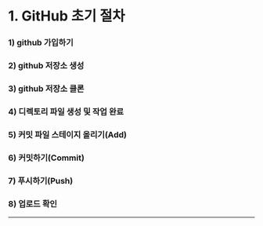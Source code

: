 # __1. GitHub 초기 절차__
### 1) github 가입하기
### 2) github 저장소 생성
### 3) github 저장소 클론
### 4) 디렉토리 파일 생성 및 작업 완료
### 5) 커밋 파일 스테이지 올리기(Add)
### 6) 커밋하기(Commit)
### 7) 푸시하기(Push)
### 8) 업로드 확인

___

